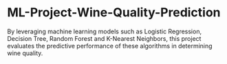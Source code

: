 # ML-Project-Wine-Quality-Prediction
By leveraging machine learning models such as Logistic Regression, Decision Tree, Random Forest and K-Nearest Neighbors, this project evaluates the predictive performance of these algorithms in determining wine quality.
